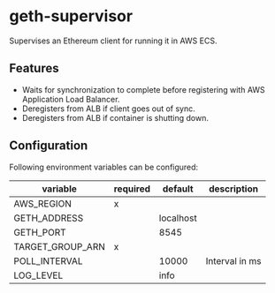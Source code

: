 # geth-supervisor

Supervises an Ethereum client for running it in AWS ECS.

## Features

* Waits for synchronization to complete before registering
with AWS Application Load Balancer.
* Deregisters from ALB if client goes out of sync.
* Deregisters from ALB if container is shutting down.

## Configuration

Following environment variables can be configured:

| variable         | required | default   | description    |
| ---------------- | -------- | --------- | -------------- |
| AWS_REGION       |    x     |           |                |
| GETH_ADDRESS     |          | localhost |                |
| GETH_PORT        |          | 8545      |                |
| TARGET_GROUP_ARN |    x     |           |                |
| POLL_INTERVAL    |          | 10000     | Interval in ms |
| LOG_LEVEL        |          | info      |                |
